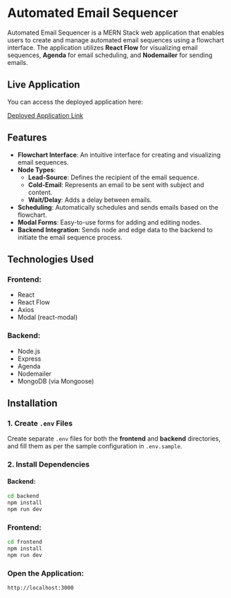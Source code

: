 # Automated Email Sequencer

Automated Email Sequencer is a MERN Stack web application that enables users to create and manage automated email sequences using a flowchart interface. The application utilizes **React Flow** for visualizing email sequences, **Agenda** for email scheduling, and **Nodemailer** for sending emails.

## Live Application

You can access the deployed application here:

[Deployed Application Link](https://automated-email-sequencer-1.onrender.com/)
## Features

- **Flowchart Interface**: An intuitive interface for creating and visualizing email sequences.
- **Node Types**:
  - **Lead-Source**: Defines the recipient of the email sequence.
  - **Cold-Email**: Represents an email to be sent with subject and content.
  - **Wait/Delay**: Adds a delay between emails.
- **Scheduling**: Automatically schedules and sends emails based on the flowchart.
- **Modal Forms**: Easy-to-use forms for adding and editing nodes.
- **Backend Integration**: Sends node and edge data to the backend to initiate the email sequence process.

## Technologies Used

### Frontend:
- React
- React Flow
- Axios
- Modal (react-modal)

### Backend:
- Node.js
- Express
- Agenda
- Nodemailer
- MongoDB (via Mongoose)

## Installation

### 1. Create `.env` Files
Create separate `.env` files for both the **frontend** and **backend** directories, and fill them as per the sample configuration in `.env.sample`.

### 2. Install Dependencies

#### Backend:
```bash
cd backend
npm install
npm run dev
```
### Frontend:
```bash
cd frontend
npm install
npm run dev
```
### Open the Application:
```bash
http://localhost:3000

